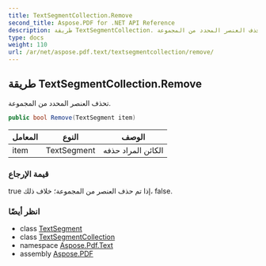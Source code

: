 ```yaml
---
title: TextSegmentCollection.Remove
second_title: Aspose.PDF for .NET API Reference
description: طريقة TextSegmentCollection. تحذف العنصر المحدد من المجموعة
type: docs
weight: 110
url: /ar/net/aspose.pdf.text/textsegmentcollection/remove/
---
```

## طريقة TextSegmentCollection.Remove

تحذف العنصر المحدد من المجموعة.

```csharp
public bool Remove(TextSegment item)
```

| المعامل | النوع | الوصف |
| --- | --- | --- |
| item | TextSegment | الكائن المراد حذفه |

### قيمة الإرجاع

true إذا تم حذف العنصر من المجموعة؛ خلاف ذلك، false.

### انظر أيضًا

* class [TextSegment](../../textsegment/)
* class [TextSegmentCollection](../)
* namespace [Aspose.Pdf.Text](../../../aspose.pdf.text/)
* assembly [Aspose.PDF](../../../)